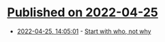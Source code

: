 # [Published on 2022-04-25](index.md)

* [2022-04-25, 14:05:01](https://news.ycombinator.com/item?id=31154926) - [Start with who, not why](https://softwaredoug.com/blog/2022/04/23/start-with-who.html)

